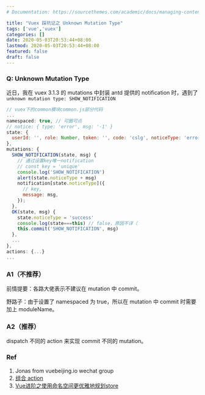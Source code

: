 ```yaml
---
# Documentation: https://sourcethemes.com/academic/docs/managing-content/

title: "Vuex 踩坑记之 Unknown Mutation Type"
tags: ['vue','vuex']
categories: []
date: 2020-05-03T20:53:44+08:00
lastmod: 2020-05-03T20:53:44+08:00
featured: false
draft: false
---
```


### Q: Unknown Mutation Type

近日，我在 vuex 3.1.3 的 mutations 中封装 antd 提供的 notification 时，遇到了 `unknown mutation type: SHOW_NOTIFICATION`

```javascript
// vuex下的common模块common.js部分代码
...
namespaced: true, // 可圈可点
// notice: { type: 'error', msg: '-1' }
state: {
  userId: '', role: Number, token: '', code: 'cslg', noticeType: 'error'
},
mutations: {
  SHOW_NOTIFICATION(state, msg) {
    // 通过设置key唯一notification
    // const key = 'unique'
    console.log('SHOW_NOTIFICATION')
    alert(state.noticeType + msg)
    notification[state.noticeType]({
      // key,
      message: msg,
    });
  },
  OK(state, msg) {
    state.noticeType = 'success'
    console.log(state===this) // false，原因不详（
    this.commit('SHOW_NOTIFICATION', msg)
  },
  ...
},
actions: {...}
...
```

### A1（不推荐）

前情提要：各路大佬表示不建议在 mutation 中 commit。

野路子：由于设置了 namespaced 为 true，所以在 mutation 中 commit 时需要加上 moduleName。

### A2（推荐）

dispatch 不同的 action 来实现 commit 不同的 mutation。

### Ref

1. Jonas from vuebeijing.io wechat group
2. [组合 action](https://vuex.vuejs.org/zh/guide/actions.html#%E7%BB%84%E5%90%88-action)
3. [Vue进阶之使用命名空间更优雅地规划store]()